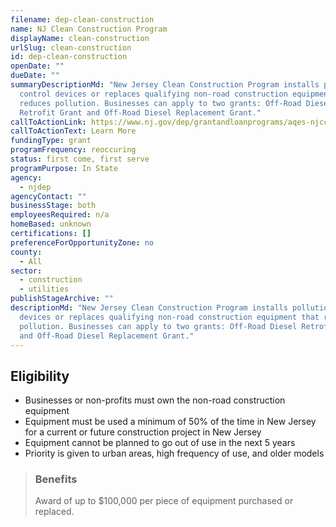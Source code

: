 ```yaml
---
filename: dep-clean-construction
name: NJ Clean Construction Program
displayName: clean-construction
urlSlug: clean-construction
id: dep-clean-construction
openDate: ""
dueDate: ""
summaryDescriptionMd: "New Jersey Clean Construction Program installs pollution
  control devices or replaces qualifying non-road construction equipment that
  reduces pollution. Businesses can apply to two grants: Off-Road Diesel
  Retrofit Grant and Off-Road Diesel Replacement Grant."
callToActionLink: https://www.nj.gov/dep/grantandloanprograms/aqes-njccp.htm
callToActionText: Learn More
fundingType: grant
programFrequency: reoccuring
status: first come, first serve
programPurpose: In State
agency:
  - njdep
agencyContact: ""
businessStage: both
employeesRequired: n/a
homeBased: unknown
certifications: []
preferenceForOpportunityZone: no
county:
  - All
sector:
  - construction
  - utilities
publishStageArchive: ""
descriptionMd: "New Jersey Clean Construction Program installs pollution control
  devices or replaces qualifying non-road construction equipment that reduces
  pollution. Businesses can apply to two grants: Off-Road Diesel Retrofit Grant
  and Off-Road Diesel Replacement Grant."
---
```


## Eligibility

- Businesses or non-profits must own the non-road construction equipment
- Equipment must be used a minimum of 50% of the time in New Jersey for a current or future construction project in New Jersey
- Equipment cannot be planned to go out of use in the next 5 years
- Priority is given to urban areas, high frequency of use, and older models

> ### Benefits
>
> Award of up to $100,000 per piece of equipment purchased or replaced.
